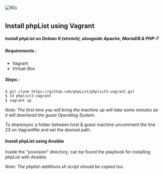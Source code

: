 ![N|s](https://www.phplist.org/wp-content/uploads/2014/04/logo-nodomain-black.svg)

#
## Install phpList using Vagrant


##### Install phpList on Debian 9 (stretch), alongside Apache, MariaDB & PHP-7

##### Requirements :
* Vagrant
* Virtual-Box

##### Steps :
``` sh
$ git clone https://github.com/phpList/phplist3-vagrant.git
$ cd phplist3-vagrant
$ vagrant up
```
*Note: The first time you will bring the machine up will take some minutes as it will download the guest Operating System.*

To share/sync a folder between host & guest machine uncomment the line 23 on Vagrantfile and set the desired path.

#### Install phpList using Ansible
Inside the "provision" directory, can be found the playbook for installing phpList with Ansible.

*Note: The phplist-additions.sh script should be copied too.*
